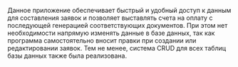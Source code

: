 Данное приложение обеспечивает быстрый и удобный доступ к данным для составления заявок и позволяет выставлять счета на оплату 
с последующей генерацией соответствующих документов. При этом нет необходимости напрямую изменять данные в базе
данных, так как программа самостоятельно вносит правки при создании или редактировании заявок. Тем не менее, система CRUD для 
всех таблиц базы данных также была реализована.
